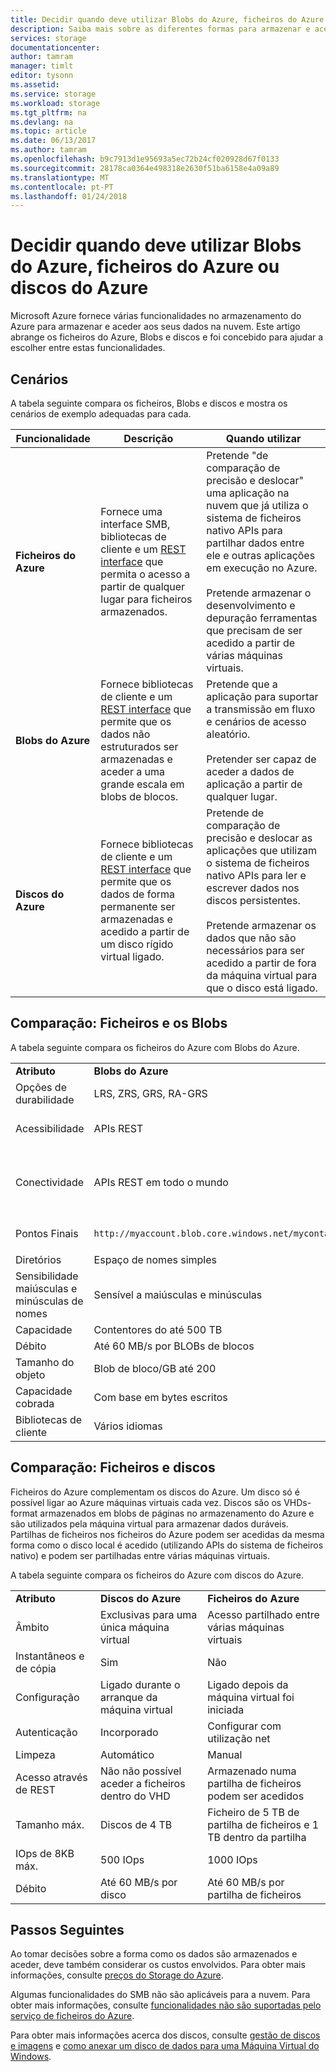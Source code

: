 ```yaml
---
title: Decidir quando deve utilizar Blobs do Azure, ficheiros do Azure ou discos do Azure
description: Saiba mais sobre as diferentes formas para armazenar e aceder a dados no Azure para o ajudar a que decidir qual tecnologia para utilizar.
services: storage
documentationcenter: 
author: tamram
manager: timlt
editor: tysonn
ms.assetid: 
ms.service: storage
ms.workload: storage
ms.tgt_pltfrm: na
ms.devlang: na
ms.topic: article
ms.date: 06/13/2017
ms.author: tamram
ms.openlocfilehash: b9c7913d1e95693a5ec72b24cf020928d67f0133
ms.sourcegitcommit: 28178ca0364e498318e2630f51ba6158e4a09a89
ms.translationtype: MT
ms.contentlocale: pt-PT
ms.lasthandoff: 01/24/2018
---
```

# <a name="deciding-when-to-use-azure-blobs-azure-files-or-azure-disks"></a>Decidir quando deve utilizar Blobs do Azure, ficheiros do Azure ou discos do Azure

Microsoft Azure fornece várias funcionalidades no armazenamento do Azure para armazenar e aceder aos seus dados na nuvem. Este artigo abrange os ficheiros do Azure, Blobs e discos e foi concebido para ajudar a escolher entre estas funcionalidades.

## <a name="scenarios"></a>Cenários

A tabela seguinte compara os ficheiros, Blobs e discos e mostra os cenários de exemplo adequadas para cada.

| Funcionalidade | Descrição | Quando utilizar |
|--------------|-------------|-------------|
| **Ficheiros do Azure** | Fornece uma interface SMB, bibliotecas de cliente e um [REST interface](/rest/api/storageservices/file-service-rest-api) que permita o acesso a partir de qualquer lugar para ficheiros armazenados. | Pretende "de comparação de precisão e deslocar" uma aplicação na nuvem que já utiliza o sistema de ficheiros nativo APIs para partilhar dados entre ele e outras aplicações em execução no Azure.<br/><br/>Pretende armazenar o desenvolvimento e depuração ferramentas que precisam de ser acedido a partir de várias máquinas virtuais. |
| **Blobs do Azure** | Fornece bibliotecas de cliente e um [REST interface](/rest/api/storageservices/blob-service-rest-api) que permite que os dados não estruturados ser armazenadas e aceder a uma grande escala em blobs de blocos. | Pretende que a aplicação para suportar a transmissão em fluxo e cenários de acesso aleatório.<br/><br/>Pretender ser capaz de aceder a dados de aplicação a partir de qualquer lugar. |
| **Discos do Azure** | Fornece bibliotecas de cliente e um [REST interface](/rest/api/compute/manageddisks/disks/disks-rest-api) que permite que os dados de forma permanente ser armazenadas e acedido a partir de um disco rígido virtual ligado. | Pretende de comparação de precisão e deslocar as aplicações que utilizam o sistema de ficheiros nativo APIs para ler e escrever dados nos discos persistentes.<br/><br/>Pretende armazenar os dados que não são necessários para ser acedido a partir de fora da máquina virtual para que o disco está ligado. |

## <a name="comparison-files-and-blobs"></a>Comparação: Ficheiros e os Blobs

A tabela seguinte compara os ficheiros do Azure com Blobs do Azure.  
  
||||  
|-|-|-|  
|**Atributo**|**Blobs do Azure**|**Ficheiros do Azure**|  
|Opções de durabilidade|LRS, ZRS, GRS, RA-GRS|LRS, ZRS, GRS|  
|Acessibilidade|APIs REST|APIs REST<br /><br /> O SMB 2.1 e o SMB 3.0 (sistema de ficheiros padrão APIs)|  
|Conectividade|APIs REST em todo o mundo|APIs REST - em todo o mundo<br /><br /> O SMB 2.1 – numa região<br /><br /> O SMB 3.0 – em todo o mundo|  
|Pontos Finais|`http://myaccount.blob.core.windows.net/mycontainer/myblob`|`\\myaccount.file.core.windows.net\myshare\myfile.txt`<br /><br /> `http://myaccount.file.core.windows.net/myshare/myfile.txt`|  
|Diretórios|Espaço de nomes simples|Objetos de diretório verdadeiro|  
|Sensibilidade maiúsculas e minúsculas de nomes|Sensível a maiúsculas e minúsculas|Às maiúsculas e minúsculas, mas preservam maiúsculas|  
|Capacidade|Contentores do até 500 TB|Partilhas de ficheiros de 5 TB|  
|Débito|Até 60 MB/s por BLOBs de blocos|Até 60 MB/s por partilha|  
|Tamanho do objeto|Blob de bloco/GB até 200|Até 1 TB/ficheiro|  
|Capacidade cobrada|Com base em bytes escritos|Com base no tamanho de ficheiro|  
|Bibliotecas de cliente|Vários idiomas|Vários idiomas|  
  
## <a name="comparison-files-and-disks"></a>Comparação: Ficheiros e discos

Ficheiros do Azure complementam os discos do Azure. Um disco só é possível ligar ao Azure máquinas virtuais cada vez. Discos são os VHDs-format armazenados em blobs de páginas no armazenamento do Azure e são utilizados pela máquina virtual para armazenar dados duráveis. Partilhas de ficheiros nos ficheiros do Azure podem ser acedidas da mesma forma como o disco local é acedido (utilizando APIs do sistema de ficheiros nativo) e podem ser partilhadas entre várias máquinas virtuais.  
 
A tabela seguinte compara os ficheiros do Azure com discos do Azure.  
 
||||  
|-|-|-|  
|**Atributo**|**Discos do Azure**|**Ficheiros do Azure**|  
|Âmbito|Exclusivas para uma única máquina virtual|Acesso partilhado entre várias máquinas virtuais|  
|Instantâneos e de cópia|Sim|Não|  
|Configuração|Ligado durante o arranque da máquina virtual|Ligado depois da máquina virtual foi iniciada|  
|Autenticação|Incorporado|Configurar com utilização net|  
|Limpeza|Automático|Manual|  
|Acesso através de REST|Não não possível aceder a ficheiros dentro do VHD|Armazenado numa partilha de ficheiros podem ser acedidos|  
|Tamanho máx.|Discos de 4 TB|Ficheiro de 5 TB de partilha de ficheiros e 1 TB dentro da partilha|  
|IOps de 8KB máx.|500 IOps|1000 IOps|  
|Débito|Até 60 MB/s por disco|Até 60 MB/s por partilha de ficheiros|  

## <a name="next-steps"></a>Passos Seguintes

Ao tomar decisões sobre a forma como os dados são armazenados e aceder, deve também considerar os custos envolvidos. Para obter mais informações, consulte [preços do Storage do Azure](https://azure.microsoft.com/pricing/details/storage/).
  
Algumas funcionalidades do SMB não são aplicáveis para a nuvem. Para obter mais informações, consulte [funcionalidades não são suportadas pelo serviço de ficheiros do Azure](/rest/api/storageservices/features-not-supported-by-the-azure-file-service).
  
Para obter mais informações acerca dos discos, consulte [gestão de discos e imagens](../../virtual-machines/windows/about-disks-and-vhds.md) e [como anexar um disco de dados para uma Máquina Virtual do Windows](../../virtual-machines/windows/attach-managed-disk-portal.md).
